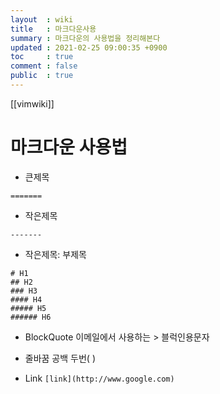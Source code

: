 ```yaml
---
layout  : wiki
title   : 마크다운사용
summary : 마크다운의 사용법을 정리해본다
updated : 2021-02-25 09:00:35 +0900
toc     : true
comment : false
public  : true
---
```


[[vimwiki]]

마크다운 사용법
======

- 큰제목
``` title
=======
```

- 작은제목
```
-------
```
- 작은제목: 부제목
```
# H1
## H2
### H3
#### H4
##### H5
###### H6
```
- BlockQuote
이메일에서 사용하는 > 블럭인용문자

- 줄바꿈
  공백 두번(  )


- Link
   ```[link](http://www.google.com)```
